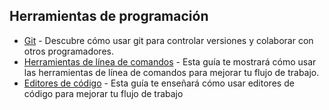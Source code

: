 ## Herramientas de programación

-   [Git](https://www.digitalocean.com/community/tutorials/what-is-git-and-how-to-use-it)  - Descubre cómo usar git para controlar versiones y colaborar con otros programadores.
-   [Herramientas de línea de comandos](https://www.digitalocean.com/community/tutorials/command-line-tools-for-developers)  - Esta guía te mostrará cómo usar las herramientas de línea de comandos para mejorar tu flujo de trabajo.
-   [Editores de código](https://www.digitalocean.com/)  - Esta guía te enseñará cómo usar editores de código para mejorar tu flujo de trabajo